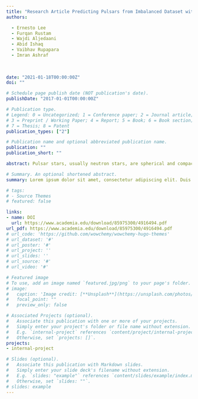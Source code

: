 ```yaml
---
title: "Research Article Predicting Pulsars from Imbalanced Dataset with Hybrid Resampling Approach"
authors:

  - Ernesto Lee
  - Furqan Rustam
  - Wajdi Aljedaani
  - Abid Ishaq
  - Vaibhav Rupapara
  - Imran Ashraf
  
  
  
date: "2021-01-18T00:00:00Z"
doi: ""

# Schedule page publish date (NOT publication's date).
publishDate: "2017-01-01T00:00:00Z"

# Publication type.
# Legend: 0 = Uncategorized; 1 = Conference paper; 2 = Journal article;
# 3 = Preprint / Working Paper; 4 = Report; 5 = Book; 6 = Book section;
# 7 = Thesis; 8 = Patent
publication_types: ["2"]

# Publication name and optional abbreviated publication name.
publication: ""
publication_short: ""

abstract: Pulsar stars, usually neutron stars, are spherical and compact objects containing a large quantity of mass. Each pulsar star possesses a magnetic field and emits a slightly different pattern of electromagnetic radiation which is used to identify the potential candidates for a real pulsar star. Pulsar stars are considered an important cosmic phenomenon, and scientists use them to study nuclear physics, gravitational waves, and collisions between black holes. Defining the process of automatic detection of pulsar stars can accelerate the study of pulsar stars by scientists. is study contrives an accurate and efficient approach for true pulsar detection using supervised machine learning. For experiments, the high time-resolution (HTRU2) dataset is used in this study. To resolve the data imbalance problem and overcome model overfitting, a hybrid resampling approach is presented in this study. Experiments are performed with imbalanced and balanced datasets using well-known machine learning algorithms. Results demonstrate that the proposed hybrid resampling approach proves highly influential to avoid model overfitting and increase the prediction accuracy. With the proposed hybrid resampling approach, the extra tree classifier achieves a 0.993 accuracy score for true pulsar star prediction.

# Summary. An optional shortened abstract.
summary: Lorem ipsum dolor sit amet, consectetur adipiscing elit. Duis posuere tellus ac convallis placerat. Proin tincidunt magna sed ex sollicitudin condimentum.

# tags:
# - Source Themes
# featured: false

links:
- name: DOI
  url: https://www.academia.edu/download/85975300/4916494.pdf
url_pdf: https://www.academia.edu/download/85975300/4916494.pdf
# url_code: 'https://github.com/wowchemy/wowchemy-hugo-themes'
# url_dataset: '#'
# url_poster: '#'
# url_project: ''
# url_slides: ''
# url_source: '#'
# url_video: '#'

# Featured image
# To use, add an image named `featured.jpg/png` to your page's folder. 
# image:
#   caption: 'Image credit: [**Unsplash**](https://unsplash.com/photos/s9CC2SKySJM)'
#   focal_point: ""
#   preview_only: false

# Associated Projects (optional).
#   Associate this publication with one or more of your projects.
#   Simply enter your project's folder or file name without extension.
#   E.g. `internal-project` references `content/project/internal-project/index.md`.
#   Otherwise, set `projects: []`.
projects:
- internal-project

# Slides (optional).
#   Associate this publication with Markdown slides.
#   Simply enter your slide deck's filename without extension.
#   E.g. `slides: "example"` references `content/slides/example/index.md`.
#   Otherwise, set `slides: ""`.
# slides: example
---
```


<!-- {{% callout note %}}
Create your slides in Markdown - click the *Slides* button to check out the example.
{{% /callout %}}

Supplementary notes can be added here, including [code, math, and images](https://wowchemy.com/docs/writing-markdown-latex/). -->
